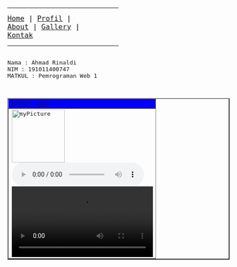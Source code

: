 <HTML>
<HEAD>
<TITLE> uas web1 ahmad rinaldi </TITLE>
</HEAD>
<BODY>
<pre>
<hr color="black" size=5 width=50% align="left"><font size= 4 color="black"><a
href="home.html">Home</a> | <a href="profil.html">Profil</a> |
<a href="about.html">About</a> | <a href="galery.html">Gallery</a> |
<a href="081285403588">Kontak</a></font>
<hr color="black" size=5 width=50% align="left">
<font size=3>Nama : Ahmad Rinaldi
NIM : 191011400747
MATKUL : Pemrograman Web 1
<div align="center">
    <table border="2" width="400">
    <tr>
    <td colspan="3" bgcolor="blue"> profil saya </td>
    <tr>
    <td width=100 height=137>
    <img src="LOGO HSP.png" width=120 height=120 alt="myPicture">
    <audio controls>
    <source src="Maher Zain.mp3" type="audio/mp3">
    your browser does not support the audio element.
</audio>
<video width="320" heigt="240" controls>
<source src="Maher Zain.mp4" type="video/mp4">
your browser does not support the video element.
</video>
    </td>
    </table>
    </div>
</pre>
</BODY>
</HTML>
